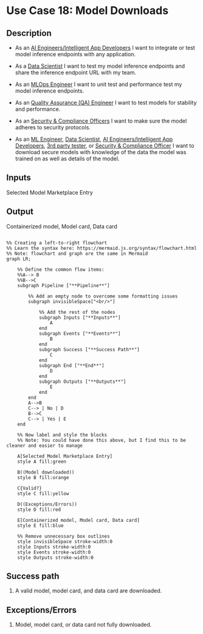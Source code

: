 # Use Case 18: Model Downloads

## Description

* As an <a href='https://github.com/MLOps-OpenAPI/arch-diagrams?tab=readme-ov-file#ai-engineers--intelligent-app-developers'>AI Engineers/Intelligent App Developers</a> I want to integrate or test model inference endpoints with any application.
* As a <a href="https://github.com/MLOps-OpenAPI/arch-diagrams?tab=readme-ov-file#data-scientists">Data Scientist</a> I want to test my model inference endpoints and share the inference endpoint URL with my team.
* As an <a href="https://github.com/MLOps-OpenAPI/arch-diagrams?tab=readme-ov-file#mlops-engineers">MLOps Engineer</a> I want to unit test and performance test my model inference endpoints.
* As an <a href="https://github.com/MLOps-OpenAPI/arch-diagrams?tab=readme-ov-file#quality-assurance-qa-engineers">Quality Assurance (QA) Engineer</a> I want to test models for stability and performance.
* As an <a href="https://github.com/MLOps-OpenAPI/arch-diagrams?tab=readme-ov-file#security--compliance-officers">Security & Compliance Officers</a> I want to make sure the model adheres to security protocols.

* As an <a href="https://github.com/MLOps-OpenAPI/arch-diagrams?tab=readme-ov-file#ml-engineers">ML Engineer</a>, <a href="https://github.com/MLOps-OpenAPI/arch-diagrams?tab=readme-ov-file#data-scientists">Data Scientist</a>, <a href='https://github.com/MLOps-OpenAPI/arch-diagrams?tab=readme-ov-file#ai-engineers--intelligent-app-developers'>AI Engineers/Intelligent App Developers</a>, <a href='https://github.com/MLOps-OpenAPI/arch-diagrams?tab=readme-ov-file#3rd-party-tester'>3rd party tester</a>, or <a href='https://github.com/MLOps-OpenAPI/arch-diagrams?tab=readme-ov-file#security--compliance-officers'>Security & Compliance Officer</a> I want to download secure models with knowledge of the data the model was trained on as well as details of the model.

## Inputs

Selected Model Marketplace Entry

## Output

Containerized model, Model card, Data card

```mermaid

%% Creating a left-to-right flowchart
%% Learn the syntax here: https://mermaid.js.org/syntax/flowchart.html
%% Note: flowchart and graph are the same in Mermaid
graph LR;

    %% Define the common flow items:
    %%A--> B
    %%B-->C
    subgraph Pipeline ["**Pipeline**"]
        
        %% Add an empty node to overcome some formatting issues
        subgraph invisibleSpace["<br/>"]

            %% Add the rest of the nodes
            subgraph Inputs ["**Inputs**"]
                A
            end
            subgraph Events ["**Events**"]
                B
            end
            subgraph Success ["**Success Path**"]
                C
            end
            subgraph End ["**End**"]
                D
            end
            subgraph Outputs ["**Outputs**"]
                E
            end
        end
        A-->B
        C--> | No | D
        B-->C
        C--> | Yes | E
    end

    %% Now label and style the blocks
    %% Note: You could have done this above, but I find this to be cleaner and easier to manage

    A[Selected Model Marketplace Entry]
    style A fill:green

    B((Model downloaded))
    style B fill:orange

    C{Valid?}
    style C fill:yellow

    D((Exceptions/Errors))
    style D fill:red

    E[Containerized model, Model card, Data card]
    style E fill:blue

    %% Remove unnecessary box outlines
    style invisibleSpace stroke-width:0
    style Inputs stroke-width:0
    style Events stroke-width:0
    style Outputs stroke-width:0

```


## Success path

1. A valid model, model card, and data card are downloaded.

## Exceptions/Errors

1. Model, model card, or data card not fully downloaded.
